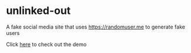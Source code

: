 # unlinked-out
A fake social media site that uses https://randomuser.me to generate fake users

Click [here](https://siryeast.github.io/unlinked-out) to check out the demo
